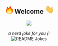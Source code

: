 <div align="center">
<h2> <img src="fire.gif" width="30"> Welcome <img src="Hi.gif" width="30"></h2>
</div>
<p align="center">
  
<img src="git.gif" width="600">
<br>

</p>

<div align="center">
  <i>a nerd joke for you (: </i><br>
<img align="center" src="https://readme-jokes.vercel.app/api?bgColor=%23073b4c&textColor=%2306d6a0&aColor=%2306d6a0&borderColor=%2306d6a0" alt="README Jokes">
</div>




